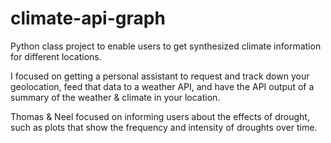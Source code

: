 # climate-api-graph
Python class project to enable users to get synthesized climate information for different locations. 

I focused on getting a personal assistant to request and track down your geolocation, feed that data to a weather API, and have the API output of a summary of the weather & climate in your location.

Thomas & Neel focused on informing users about the effects of drought, such as plots that show the frequency and intensity of droughts over time.
